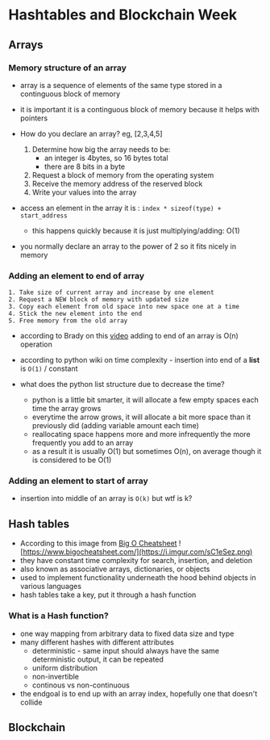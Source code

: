 # Hashtables and Blockchain Week

## Arrays

### Memory structure of an array

- array is a sequence of elements of the same type stored in a continguous block of memory
- it is important it is a continguous block of memory because it helps with pointers
- How do you declare an array? eg, [2,3,4,5]

  1. Determine how big the array needs to be:
     - an integer is 4bytes, so 16 bytes total
     - there are 8 bits in a byte
  2. Request a block of memory from the operating system
  3. Receive the memory address of the reserved block
  4. Write your values into the array

- access an element in the array it is : `index * sizeof(type) + start_address`

  - this happens quickly because it is just multiplying/adding: O(1)

- you normally declare an array to the power of 2 so it fits nicely in memory

### Adding an element to end of array

    1. Take size of current array and increase by one element
    2. Request a NEW block of memory with updated size
    3. Copy each element from old space into new space one at a time
    4. Stick the new element into the end
    5. Free memory from the old array

- according to Brady on this [video](https://www.youtube.com/watch?v=e8tSdmh_u_0) adding to end of an array is O(n) operation

- according to python wiki on time complexity - insertion into end of a **list** is `O(1)` / constant
- what does the python list structure due to decrease the time?
  - python is a little bit smarter, it will allocate a few empty spaces each time the array grows
  - everytime the arrow grows, it will allocate a bit more space than it previously did (adding variable amount each time)
  - reallocating space happens more and more infrequently the more frequently you add to an array
  - as a result it is usually O(1) but sometimes O(n), on average though it is considered to be O(1)

### Adding an element to start of array

- insertion into middle of an array is `O(k)` but wtf is k?

## Hash tables

- According to this image from [Big O Cheatsheet](https://www.bigocheatsheet.com/) ![https://www.bigocheatsheet.com/](https://i.imgur.com/sC1eSez.png)
- they have constant time complexity for search, insertion, and deletion
- also known as associative arrays, dictionaries, or objects
- used to implement functionality underneath the hood behind objects in various languages
- hash tables take a key, put it through a hash function

### What is a Hash function?

- one way mapping from arbitrary data to fixed data size and type
- many different hashes with different attributes
  - deterministic - same input should always have the same deterministic output, it can be repeated
  - uniform distribution
  - non-invertible
  - continous vs non-continuous
- the endgoal is to end up with an array index, hopefully one that doesn't collide

## Blockchain
